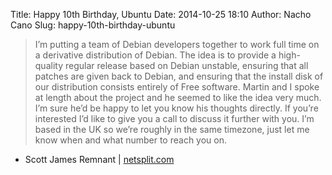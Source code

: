 Title: Happy 10th Birthday, Ubuntu
Date: 2014-10-25 18:10
Author: Nacho Cano
Slug: happy-10th-birthday-ubuntu

> I’m putting a team of Debian developers together to work full time on
> a derivative distribution of Debian. The idea is to provide a
> high-quality regular release based on Debian unstable, ensuring that
> all patches are given back to Debian, and ensuring that the install
> disk of our distribution consists entirely of Free software. Martin
> and I spoke at length about the project and he seemed to like the idea
> very much. I’m sure he’d be happy to let you know his thoughts
> directly. If you’re interested I’d like to give you a call to discuss
> it further with you. I’m based in the UK so we’re roughly in the same
> timezone, just let me know when and what number to reach you on.

- Scott James Remnant | [netsplit.com][]

  [netsplit.com]: http://netsplit.com/happy-10th-birthday-ubuntu
    "Happy 10th Birthday, Ubuntu"
